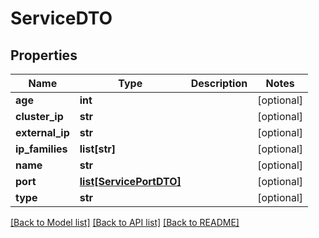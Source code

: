 # ServiceDTO

## Properties
Name | Type | Description | Notes
------------ | ------------- | ------------- | -------------
**age** | **int** |  | [optional] 
**cluster_ip** | **str** |  | [optional] 
**external_ip** | **str** |  | [optional] 
**ip_families** | **list[str]** |  | [optional] 
**name** | **str** |  | [optional] 
**port** | [**list[ServicePortDTO]**](ServicePortDTO.md) |  | [optional] 
**type** | **str** |  | [optional] 

[[Back to Model list]](../README.md#documentation-for-models) [[Back to API list]](../README.md#documentation-for-api-endpoints) [[Back to README]](../README.md)

